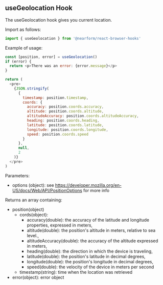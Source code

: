 ## useGeolocation Hook

The useGeolocation hook gives you current location.  

Import as follows:

```javascript
import { useGeolocation } from '@nearform/react-browser-hooks' 
```

Example of usage:

```javascript
const [position, error] = useGeolocation()
if (error) {
  return <p>There was an error: {error.message}</p>
}

return (
  <pre>
    {JSON.stringify(
      {
        timestamp: position.timestamp,
        coords: {
          accuracy: position.coords.accuracy,
          altitude: position.coords.altitude,
          altitudeAccuracy: position.coords.altitudeAccuracy,
          heading: position.coords.heading,
          latitude: position.coords.latitude,
          longitude: position.coords.longitude,
          speed: position.coords.speed
        }
      },
      null,
      2
    )}
  </pre>
)
```

Parameters:
- options (object): see https://developer.mozilla.org/en-US/docs/Web/API/PositionOptions for more info

Returns an array containing:
- position(object)
  - cords(object):
    - accuracy(double): the accuracy of the latitude and longitude properties, expressed in meters,
    - altitude(double): the position's altitude in meters, relative to sea level.,
    - altitudeAccuracy(double): the accuracy of the altitude expressed in meters,
    - heading(double): the direction in which the device is traveling,
    - latitude(double): the position's latitude in decimal degrees,
    - longitude(double): the position's longitude in decimal degrees,
    - speed(double): the velocity of the device in meters per second
  - timestamp(string): time when the location was retrieved
- error(object): error object